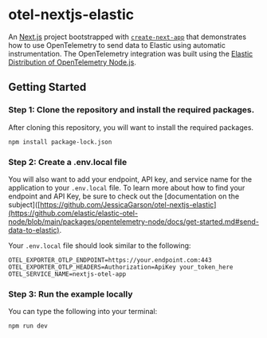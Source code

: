 # otel-nextjs-elastic

An [Next.js](https://nextjs.org) project bootstrapped with [`create-next-app`](https://github.com/vercel/next.js/tree/canary/packages/create-next-app) that demonstrates how to use OpenTelemetry to send data to Elastic using automatic instrumentation. The OpenTelemetry integration was built using the [Elastic Distribution of OpenTelemetry Node.js](https://github.com/elastic/elastic-otel-node).

## Getting Started

### Step 1: Clone the repository and install the required packages.

After cloning this repository, you will want to install the required packages.

```
npm install package-lock.json
```

### Step 2: Create a .env.local file

You will also want to add your endpoint, API key, and service name for the application to your `.env.local` file. To learn more about how to find your endpoint and API Key, be sure to check out the [documentation on the subject]([https://github.com/JessicaGarson/otel-nextjs-elastic](https://github.com/elastic/elastic-otel-node/blob/main/packages/opentelemetry-node/docs/get-started.md#send-data-to-elastic).

Your `.env.local` file should look similar to the following:

```
OTEL_EXPORTER_OTLP_ENDPOINT=https://your.endpoint.com:443
OTEL_EXPORTER_OTLP_HEADERS=Authorization=ApiKey your_token_here
OTEL_SERVICE_NAME=nextjs-otel-app
```

### Step 3: Run the example locally

You can type the following into your terminal:

```
npm run dev
```
